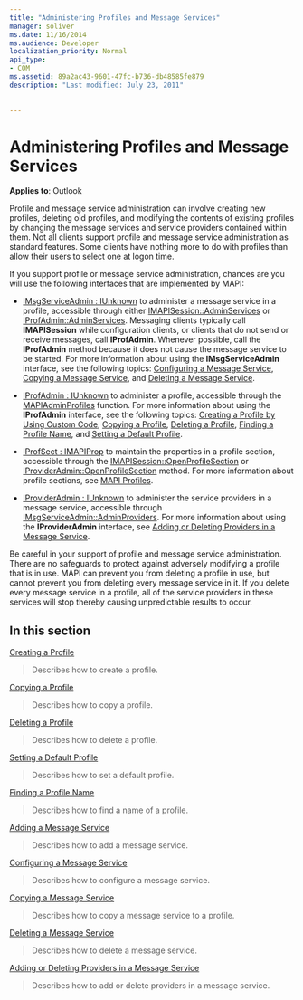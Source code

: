 ```yaml
---
title: "Administering Profiles and Message Services"
manager: soliver
ms.date: 11/16/2014
ms.audience: Developer
localization_priority: Normal
api_type:
- COM
ms.assetid: 89a2ac43-9601-47fc-b736-db48585fe879
description: "Last modified: July 23, 2011"
 
 
---
```


# Administering Profiles and Message Services

  
  
**Applies to**: Outlook 
  
Profile and message service administration can involve creating new profiles, deleting old profiles, and modifying the contents of existing profiles by changing the message services and service providers contained within them. Not all clients support profile and message service administration as standard features. Some clients have nothing more to do with profiles than allow their users to select one at logon time.
  
If you support profile or message service administration, chances are you will use the following interfaces that are implemented by MAPI:
  
- [IMsgServiceAdmin : IUnknown](imsgserviceadminiunknown.md) to administer a message service in a profile, accessible through either [IMAPISession::AdminServices](imapisession-adminservices.md) or [IProfAdmin::AdminServices](iprofadmin-adminservices.md). Messaging clients typically call **IMAPISession** while configuration clients, or clients that do not send or receive messages, call **IProfAdmin**. Whenever possible, call the **IProfAdmin** method because it does not cause the message service to be started. For more information about using the **IMsgServiceAdmin** interface, see the following topics: [Configuring a Message Service](configuring-a-message-service.md), [Copying a Message Service](copying-a-message-service.md), and [Deleting a Message Service](deleting-a-message-service.md).
    
- [IProfAdmin : IUnknown](iprofadminiunknown.md) to administer a profile, accessible through the [MAPIAdminProfiles](mapiadminprofiles.md) function. For more information about using the **IProfAdmin** interface, see the following topics: [Creating a Profile by Using Custom Code](creating-a-profile-by-using-custom-code.md), [Copying a Profile](copying-a-profile.md), [Deleting a Profile](deleting-a-profile.md), [Finding a Profile Name](finding-a-profile-name.md), and [Setting a Default Profile](setting-a-default-profile.md).
    
- [IProfSect : IMAPIProp](iprofsectimapiprop.md) to maintain the properties in a profile section, accessible through the [IMAPISession::OpenProfileSection](imapisession-openprofilesection.md) or [IProviderAdmin::OpenProfileSection](iprovideradmin-openprofilesection.md) method. For more information about profile sections, see [MAPI Profiles](mapi-profiles.md).
    
- [IProviderAdmin : IUnknown](iprovideradminiunknown.md) to administer the service providers in a message service, accessible through [IMsgServiceAdmin::AdminProviders](imsgserviceadmin-adminproviders.md). For more information about using the **IProviderAdmin** interface, see [Adding or Deleting Providers in a Message Service](adding-or-deleting-providers-in-a-message-service.md).
    
Be careful in your support of profile and message service administration. There are no safeguards to protect against adversely modifying a profile that is in use. MAPI can prevent you from deleting a profile in use, but cannot prevent you from deleting every message service in it. If you delete every message service in a profile, all of the service providers in these services will stop thereby causing unpredictable results to occur.
  
## In this section

[Creating a Profile](creating-a-profile.md)
  
> Describes how to create a profile.
    
[Copying a Profile](copying-a-profile.md)
  
> Describes how to copy a profile.
    
[Deleting a Profile](deleting-a-profile.md)
  
> Describes how to delete a profile.
    
[Setting a Default Profile](setting-a-default-profile.md)
  
> Describes how to set a default profile.
    
[Finding a Profile Name](finding-a-profile-name.md)
  
> Describes how to find a name of a profile.
    
[Adding a Message Service](adding-a-message-service.md)
  
> Describes how to add a message service.
    
[Configuring a Message Service](configuring-a-message-service.md)
  
> Describes how to configure a message service.
    
[Copying a Message Service](copying-a-message-service.md)
  
> Describes how to copy a message service to a profile.
    
[Deleting a Message Service](deleting-a-message-service.md)
  
> Describes how to delete a message service.
    
[Adding or Deleting Providers in a Message Service](adding-or-deleting-providers-in-a-message-service.md)
  
> Describes how to add or delete providers in a message service.
    

